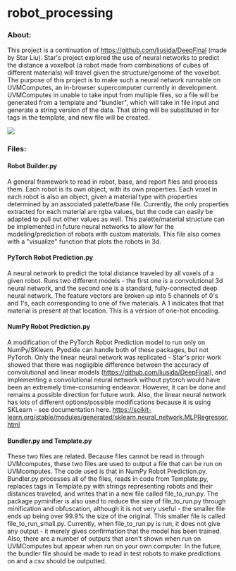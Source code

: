 # robot_processing

### About:
This project is a continuation of https://github.com/liusida/DeepFinal (made by Star Liu).
Star's project explored the use of neural networks to predict the distance a voxelbot (a robot made from combinations of cubes of different materials) will travel given the structure/genome of the voxelbot. The purpose of this project is to make such a neural network runnable on UVMComputes, an in-browser supercomputer currently in development. UVMComputes in unable to take input from multiple files, so a file will be generated from a template and "bundler", which will take in file input and generate a string version of the data. That string will be substituted in for tags in the template, and new file will be created. 

![](https://ibb.co/5kW3wh3)

### Files:
#### Robot Builder.py
A general framework to read in robot, base, and report files and process them. Each robot is its own object, with its own properties. Each voxel in each robot is also an object, given a material type with properties determined by an associated palette/base file. Currently, the only properties extracted for each material are rgba values, but the code can easily be adapted to pull out other values as well. This palette/material structure can be implemented in future neural networks to allow for the modeling/prediction of robots with custom materials. This file also comes with a "visualize" function that plots the robots in 3d.


#### PyTorch Robot Prediction.py
A neural network to predict the total distance traveled by all voxels of a given robot. Runs two different models - the first one is a convolutional 3d neural network, and the second one is a standard, fully-connected deep neural network. The feature vectors are broken up into 5 channels of 0's and 1's, each corresponding to one of five materials. A 1 indicates that that material is present at that location. This is a version of one-hot encoding. 


#### NumPy Robot Prediction.py
A modification of the PyTorch Robot Prediction model to run only on NumPy/SKlearn. Pyodide can handle both of these packages, but not PyTorch. Only the linear neural network was replicated - Star's prior work showed that there was negligible difference between the accuracy of convolutional and linear models (https://github.com/liusida/DeepFinal), and implementing a convolutional neural network without pytorch would have been an extremely time-consuming endeavor. However, it can be done and remains a possible direction for future work. Also, the linear neural network has lots of different options/possible modifications because it is using SKLearn - see documentation here. 
https://scikit-learn.org/stable/modules/generated/sklearn.neural_network.MLPRegressor.html


#### Bundler.py and Template.py
These two files are related. Because files cannot be read in through UVMcomputes, these two files are used to output a file that can be run on UVMcomputes. The code used is that in NumPy Robot Prediction.py. Bundler.py processes all of the files, reads in code from Template.py, replaces tags in Template.py with strings representing robots and their distances traveled, and writes that in a new file called file_to_run.py. The package pyminifier is also used to reduce the size of file_to_run.py through minification and obfuscation, although it is not very useful - the smaller file ends up being over 99.9% the size of the original. This smaller file is called file_to_run_small.py.
Currently, when file_to_run.py is run, it does not give any output - it merely gives confirmation that the model has been trained. Also, there are a number of outputs that aren't shown when run on UVMComputes but appear when run on your own computer. In the future, the bundler file should be made to read in test robots to make predictions on and a csv should be outputted. 

